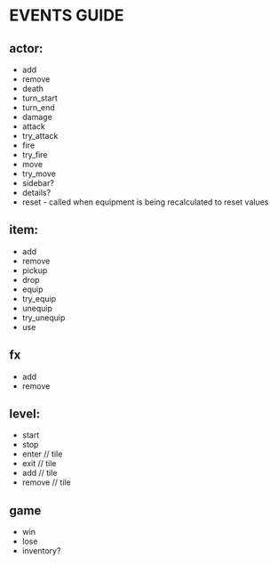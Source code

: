 # EVENTS GUIDE

## actor:

- add
- remove
- death
- turn_start
- turn_end
- damage
- attack
- try_attack
- fire
- try_fire
- move
- try_move
- sidebar?
- details?
- reset - called when equipment is being recalculated to reset values

## item:

- add
- remove
- pickup
- drop
- equip
- try_equip
- unequip
- try_unequip
- use

## fx

- add
- remove

## level:

- start
- stop
- enter // tile
- exit // tile
- add // tile
- remove // tile

## game

- win
- lose
- inventory?
